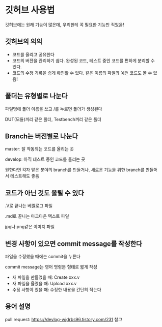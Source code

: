 # 깃허브 사용법

깃허브에는 원래 기능이 많은데, 우리한테 꼭 필요한 기능만 적었음! 

## 깃허브의 의의

- 코드를 올리고 공유한다
- 코드의 버전을 관리하기 쉽다. 완성된 코드, 테스트 중인 코드를 편하게 분리할 수 있다.
- 코드의 수정 기록을 쉽게 확인할 수 있다. 같은 이름의 파일의 예전 코드도 볼 수 있음!

## 폴더는 유형별로 나눈다
파일명에 폴더 이름을 쓰고 /를 누르면 폴더가 생성된다

DUT(모듈)끼리 같은 폴더, Testbench끼리 같은 폴더

## Branch는 버전별로 나눈다

master: 잘 작동되는 코드를 올리는 곳

develop: 아직 테스트 중인 코드를 올리는 곳

원한다면 각자 맡은 분야의 branch를 만들거나, 새로운 기능을 위한 branch를 만들어서 테스트해도 좋음

## 코드가 아닌 것도 올릴 수 있다

.V로 끝나는 베릴로그 파일

.md로 끝나는 마크다운 텍스트 파일

jpg나 png같은 이미지 파일

## 변경 사항이 있으면 commit message를 작성한다

파일을 수정했을 때에는 commit을 누른다

commit message는 영어 명령문 형태로 짧게 작성

- 새 파일을 만들었을 때: Create xxx.v
- 새 파일을 올렸을 때: Upload xxx.v
- 수정 사항이 있을 때: 수정한 내용을 간단히 적는다

## 용어 설명

pull request: https://devlog-wjdrbs96.tistory.com/231 참고
